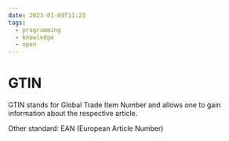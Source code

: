 ```yaml
---
date: 2023-01-09T11:23
tags:
  - programming
  - knowledge
  - open
---
```


# GTIN

GTIN stands for Global Trade Item Number and allows one to gain information about the respective article.

Other standard: EAN (European Article Number)
